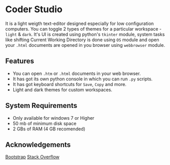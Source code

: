 
# Coder Studio

It is a light weigth text-editor designed especially for low configuration computers. You can toggle 2 types of themes for a particular workspace - `light` & `dark`. It's UI is created using python's `tkinter` module, system tasks like shifting Current Working Directory is done using `OS` module and open your `.html` documents are opened in you browser using `webbrowser` module.
## Features

- You can open `.htm` or `.html` documents in your web browser.
- It has got its own python console in which you can run `.py` scripts.
- It has got keyboard shortcuts for `Save`, `Copy` and more.
- Light and dark themes for custom workspaces.

## System Requirements
- Only available for windows 7 or Higher
- 50 mb of minimum disk space
- 2 GBs of RAM (4 GB recomended)
## Acknowledgements

[Bootstrap](https://https://getbootstrap.com/)
[Stack Overflow](https://stackoverflow.com/)
